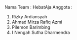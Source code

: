 Nama Team : HebatAja
Anggota :
1. Rizky Ardiansyah
2. Ahmad Mirza Rafiq Azmi
3. Pilemon Barimbing
4. I Nengah Sutha Dharmendra
